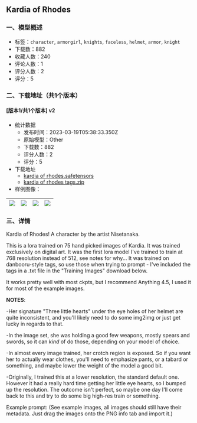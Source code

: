 ## Kardia of Rhodes
### 一、模型概述

- 标签：`character`, `armorgirl`, `knights`, `faceless`, `helmet`, `armor`, `knight`
- 下载数：882
- 收藏人数：240
- 评论人数：1
- 评分人数：2
- 评分：5

### 二、下载地址（共1个版本）

#### [版本1/共1个版本] v2

- 统计数据
  - 发布时间：2023-03-19T05:38:33.350Z
  - 原始模型：Other
  - 下载数：882
  - 评分人数：2
  - 评分：5
- 下载地址
  - [kardia of rhodes.safetensors](https://civitai.com/api/download/models/25471)
  - [kardia of rhodes tags.zip](https://civitai.com/api/download/models/25471?type=Training%20Data)
- 样例图像：

| <img src="https://image.civitai.com/xG1nkqKTMzGDvpLrqFT7WA/4ea98a9b-6caa-4855-f095-e4a73f51c700/width=450/279488.jpeg" /> | <img src="https://image.civitai.com/xG1nkqKTMzGDvpLrqFT7WA/b2e7eeb8-cddb-4ec7-9e09-636affdf0000/width=450/279500.jpeg" /> | <img src="https://image.civitai.com/xG1nkqKTMzGDvpLrqFT7WA/ed28e174-b11b-48ea-5d2f-7b3e03b4ce00/width=450/279499.jpeg" /> | <img src="https://image.civitai.com/xG1nkqKTMzGDvpLrqFT7WA/ccdeca4a-752a-4945-d4be-07e59c17f200/width=450/279498.jpeg" /> |
| ---- | ---- | ---- | ---- |


### 三、详情
<p>Kardia of Rhodes! A character by the artist Nisetanaka.</p><p>This is a lora trained on 75 hand picked images of Kardia. It was trained exclusively on digital art. It was the first lora model I've trained to train at 768 resolution instead of 512, see notes for why... It was trained on danbooru-style tags, so use those when trying to prompt - I've included the tags in a .txt file in the "Training Images" download below.</p><p>It works pretty well with most ckpts, but I recommend Anything 4.5, I used it for most of the example images.</p><p><strong>NOTES</strong>:</p><p>-Her signature "Three little hearts" under the eye holes of her helmet are quite inconsistent, and you'll likely need to do some img2img or just get lucky in regards to that.</p><p>-In the image set, she was holding a good few weapons, mostly spears and swords, so it can <em>kind</em> of do those, depending on your model of choice.</p><p>-In almost every image trained, her crotch region is exposed. So if you want her to actually wear clothes, you'll need to emphasize pants, or a tabard or something, and maybe lower the weight of the model a good bit.</p><p>-Originally, I trained this at a lower resolution, the standard default one. However it had a really hard time getting her little eye hearts, so I bumped up the resolution. The outcome isn't perfect, so maybe one day I'll come back to this and try to do some big high-res train or something.</p><p></p><p>Example prompt: (See example images, all images should still have their metadata. Just drag the images onto the PNG info tab and import it.)</p>